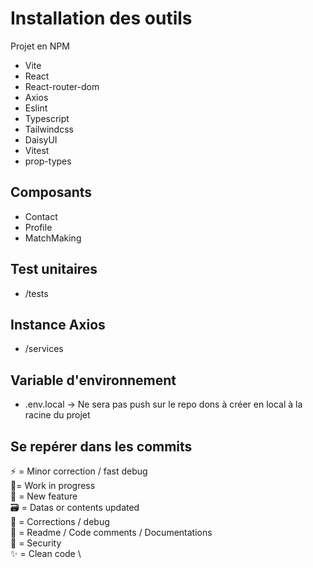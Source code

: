 # Installation des outils

Projet en NPM

- Vite
- React
- React-router-dom
- Axios
- Eslint
- Typescript
- Tailwindcss
- DaisyUI
- Vitest
- prop-types

## Composants

- Contact
- Profile
- MatchMaking

## Test unitaires

- /tests

## Instance Axios

- /services

## Variable d'environnement

- .env.local -> Ne sera pas push sur le repo dons à créer en local à la racine du projet

## Se repérer dans les commits

:zap: = Minor correction / fast debug \
:construction:= Work in progress \
:tada: = New feature \
:card_file_box: = Datas or contents updated \
:hammer: = Corrections / debug \
:memo: = Readme / Code comments / Documentations \
:rotating_light: = Security \
:sparkles: = Clean code \
